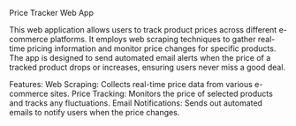 Price Tracker Web App

This web application allows users to track product prices across different e-commerce platforms. It employs web scraping techniques to gather real-time pricing information and monitor price changes for specific products. The app is designed to send automated email alerts when the price of a tracked product drops or increases, ensuring users never miss a good deal.

Features:
Web Scraping: Collects real-time price data from various e-commerce sites.
Price Tracking: Monitors the price of selected products and tracks any fluctuations.
Email Notifications: Sends out automated emails to notify users when the price changes.
